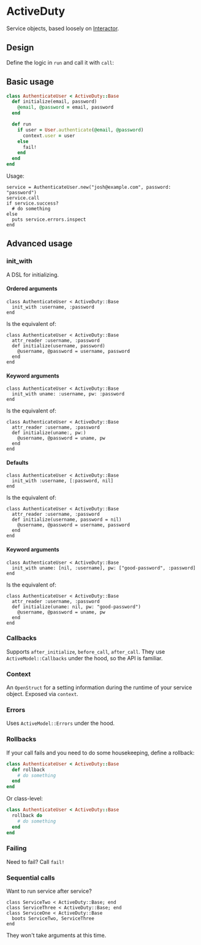 # ActiveDuty

Service objects, based loosely on [Interactor](https://github.com/collectiveidea/interactor).

## Design 

Define the logic in `run` and call it with `call`:

## Basic usage 

```ruby
class AuthenticateUser < ActiveDuty::Base
  def initialize(email, password)
    @email, @password = email, password 
  end

  def run
    if user = User.authenticate(@email, @password)
      context.user = user 
    else
      fail!
    end
  end
end
```

Usage: 

```
service = AuthenticateUser.new("josh@example.com", password: "password")
service.call 
if service.success?
  # do something
else
  puts service.errors.inspect 
end 
```

## Advanced usage 

### init_with

A DSL for initializing.

#### Ordered arguments

```
class AuthenticateUser < ActiveDuty::Base 
  init_with :username, :password 
end 
```

Is the equivalent of:

```
class AuthenticateUser < ActiveDuty::Base 
  attr_reader :username, :password 
  def initialize(username, password)
    @username, @password = username, password 
  end 
end 
```

#### Keyword arguments 

```
class AuthenticateUser < ActiveDuty::Base 
  init_with uname: :username, pw: :password  
end 
```

Is the equivalent of:

```
class AuthenticateUser < ActiveDuty::Base 
  attr_reader :username, :password 
  def initialize(uname:, pw:)
    @username, @password = uname, pw 
  end 
end 
```

#### Defaults 

```
class AuthenticateUser < ActiveDuty::Base 
  init_with :username, [:password, nil] 
end 
```

Is the equivalent of:

```
class AuthenticateUser < ActiveDuty::Base 
  attr_reader :username, :password 
  def initialize(username, password = nil)
    @username, @password = username, password 
  end 
end 
```

#### Keyword arguments 

```
class AuthenticateUser < ActiveDuty::Base 
  init_with uname: [nil, :username], pw: ["good-password", :password]
end 
```

Is the equivalent of:

```
class AuthenticateUser < ActiveDuty::Base 
  attr_reader :username, :password 
  def initialize(uname: nil, pw: "good-password")
    @username, @password = uname, pw 
  end 
end 
```

### Callbacks 

Supports `after_initialize`, `before_call`, `after_call`. They use `ActiveModel::Callbacks` under the hood, so the API is familiar.

### Context 

An `OpenStruct` for a setting information during the runtime of your service object. Exposed via `context`.

### Errors 

Uses `ActiveModel::Errors` under the hood.

### Rollbacks 

If your call fails and you need to do some housekeeping, define a rollback:

```ruby 
class AuthenticateUser < ActiveDuty::Base
  def rollback 
    # do something 
  end
end
```

Or class-level: 

```ruby 
class AuthenticateUser < ActiveDuty::Base
  rollback do 
    # do something 
  end 
end
```

### Failing 

Need to fail? Call `fail!`

### Sequential calls

Want to run service after service?

```
class ServiceTwo < ActiveDuty::Base; end 
class ServiceThree < ActiveDuty::Base; end 
class ServiceOne < ActiveDuty::Base 
  boots ServiceTwo, ServiceThree
end 
```

They won't take arguments at this time. 
